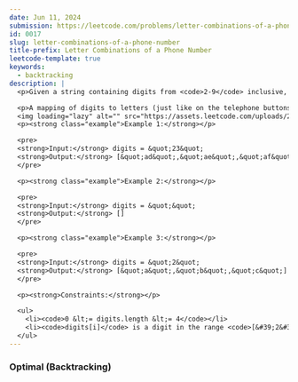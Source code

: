 ```yaml
---
date: Jun 11, 2024
submission: https://leetcode.com/problems/letter-combinations-of-a-phone-number/submissions/1284778520
id: 0017
slug: letter-combinations-of-a-phone-number
title-prefix: Letter Combinations of a Phone Number
leetcode-template: true
keywords:
  - backtracking
description: |
  <p>Given a string containing digits from <code>2-9</code> inclusive, return all possible letter combinations that the number could represent. Return the answer in <strong>any order</strong>.</p>

  <p>A mapping of digits to letters (just like on the telephone buttons) is given below. Note that 1 does not map to any letters.</p>
  <img loading="lazy" alt="" src="https://assets.leetcode.com/uploads/2022/03/15/1200px-telephone-keypad2svg.png" style="width: 300px; height: 243px;" />
  <p><strong class="example">Example 1:</strong></p>

  <pre>
  <strong>Input:</strong> digits = &quot;23&quot;
  <strong>Output:</strong> [&quot;ad&quot;,&quot;ae&quot;,&quot;af&quot;,&quot;bd&quot;,&quot;be&quot;,&quot;bf&quot;,&quot;cd&quot;,&quot;ce&quot;,&quot;cf&quot;]
  </pre>

  <p><strong class="example">Example 2:</strong></p>

  <pre>
  <strong>Input:</strong> digits = &quot;&quot;
  <strong>Output:</strong> []
  </pre>

  <p><strong class="example">Example 3:</strong></p>

  <pre>
  <strong>Input:</strong> digits = &quot;2&quot;
  <strong>Output:</strong> [&quot;a&quot;,&quot;b&quot;,&quot;c&quot;]
  </pre>

  <p><strong>Constraints:</strong></p>

  <ul>
    <li><code>0 &lt;= digits.length &lt;= 4</code></li>
    <li><code>digits[i]</code> is a digit in the range <code>[&#39;2&#39;, &#39;9&#39;]</code>.</li>
  </ul>
---
```


### Optimal (Backtracking)

```ts {include="index.ts"}

```

